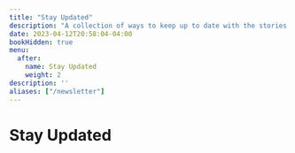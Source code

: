 ```yaml
---
title: "Stay Updated"
description: "A collection of ways to keep up to date with the stories told: an email newsletter, RSS feed, and discord server offer monthly summaries of my progress."
date: 2023-04-12T20:58:04-04:00
bookHidden: true
menu:
  after:
    name: Stay Updated
    weight: 2
description: ''
aliases: ["/newsletter"]
---
```


# Stay Updated
